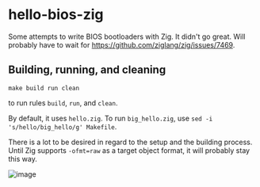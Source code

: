 # hello-bios-zig

Some attempts to write BIOS bootloaders with Zig.
It didn't go great. Will probably have to wait for <https://github.com/ziglang/zig/issues/7469>.

## Building, running, and cleaning

```
make build run clean
```
to run rules `build`, `run`, and `clean`.

By default, it uses `hello.zig`.
To run `big_hello.zig`, use `sed -i 's/hello/big_hello/g' Makefile`.

There is a lot to be desired in regard to the setup and the building process.
Until Zig supports `-ofmt=raw` as a target object format,
it will probably stay this way.

![image](https://user-images.githubusercontent.com/35064754/173230785-eef3bc8b-5056-444a-9466-aef469661b35.png)
